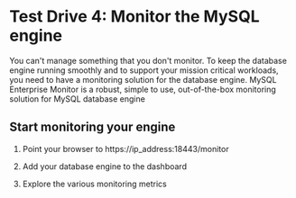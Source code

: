 # Test Drive 4: Monitor the MySQL engine

You can't manage something that you don't monitor. To keep the database engine running smoothly and to support your mission critical workloads, you need to have a monitoring solution for the database engine.
MySQL Enterprise Monitor is a robust, simple to use, out-of-the-box monitoring solution for MySQL database engine

## Start monitoring your engine

1. Point your browser to https://ip_address:18443/monitor

2. Add your database engine to the dashboard

3. Explore the various monitoring metrics 

